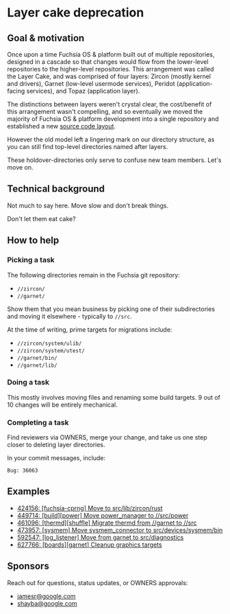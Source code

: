 # Layer cake deprecation

## Goal & motivation

Once upon a time Fuchsia OS & platform built out of multiple repositories,
designed in a cascade so that changes would flow from the lower-level
repositories to the higher-level repositories. This arrangement was called the
Layer Cake, and was comprised of four layers: Zircon (mostly kernel and
drivers), Garnet (low-level usermode services), Peridot (application-facing
services), and Topaz (application layer).

The distinctions between layers weren't crystal clear, the cost/benefit of this
arrangement wasn't compelling, and so eventually we moved the majority of
Fuchsia OS & platform development into a single repository and established a
new [source code layout][source-code-layout].

However the old model left a lingering mark on our directory structure, as you
can still find top-level directories named after layers.

These holdover-directories only serve to confuse new team members.
Let's move on.

## Technical background

Not much to say here. Move slow and don't break things.

Don't let them eat cake?

## How to help

### Picking a task

The following directories remain in the Fuchsia git repository:

*   `//zircon/`
*   `//garnet/`

Show them that you mean business by picking one of their subdirectories and
moving it elsewhere - typically to `//src`.

At the time of writing, prime targets for migrations include:

*   `//zircon/system/ulib/`
*   `//zircon/system/utest/`
*   `//garnet/bin/`
*   `//garnet/lib/`

### Doing a task

This mostly involves moving files and renaming some build targets.
9 out of 10 changes will be entirely mechanical.

### Completing a task

Find reviewers via OWNERS, merge your change, and take us one step closer to
deleting layer directories.

In your commit messages, include:

```none
Bug: 36063
```

## Examples

*   [424156: [fuchsia-cprng] Move to src/lib/zircon/rust](https://fuchsia-review.googlesource.com/c/fuchsia/+/424156)
*   [449714: [build][power] Move power_manager to //src/power](https://fuchsia-review.googlesource.com/c/fuchsia/+/449714)
*   [461096: [thermd][shuffle] Migrate thermd from //garnet to //src](https://fuchsia-review.googlesource.com/c/fuchsia/+/461096)
*   [473957: [sysmem] Move sysmem_connector to src/devices/sysmem/bin](https://fuchsia-review.googlesource.com/c/fuchsia/+/473957)
*   [592547: [log_listener] Move from garnet to src/diagnostics](https://fuchsia-review.googlesource.com/c/fuchsia/+/592547)
*   [627766: [boards][garnet] Cleanup graphics targets](https://fuchsia-review.googlesource.com/c/fuchsia/+/627766)

## Sponsors

Reach out for questions, status updates, or OWNERS approvals:

*   jamesr@google.com
*   shayba@google.com

[source-code-layout]: /development/source_code/layout.md
